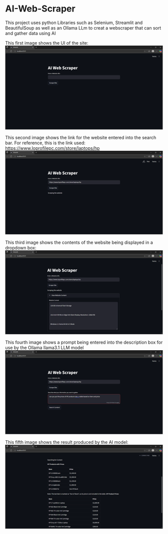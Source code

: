 # AI-Web-Scraper
This project uses python Libraries such as Selenium, Streamlit and BeautifulSoup as well as an Ollama LLm to creat a webscraper that can sort and gather data using AI

This first image shows the UI of the site:
![image alt](https://github.com/varune9329/AI-Web-Scrapper/blob/31d697f6b549eb230c3ad456c6d2200b283331cc/Screenshot%202025-10-07%20140345.png)


This second image shows the link for the website entered into the search bar. For reference, this is the link used: https://www.loprofilepc.com/store/laptops/hp
![image alt](https://github.com/varune9329/AI-Web-Scrapper/blob/598bfe6af6af6776a334ec0b82035843e7584e1f/Screenshot%202025-10-07%20140501.png)


This third image shows the contents of the website being displayed in a dropdown box:
![image alt](https://github.com/varune9329/AI-Web-Scrapper/blob/2cf87f4f849228492be44bce9b51fb3a50f44a9b/Screenshot%202025-10-07%20140550.png)


This fourth image shows a prompt being entered into the description box for use by the Ollama llama3.1 LLM model
![image alt](https://github.com/varune9329/AI-Web-Scrapper/blob/fdd2f74092b7fc61c7beccc54dd4f7542eeac71f/Screenshot%202025-10-07%20140700.png)


This fifth image shows the result produced by the AI model:
![image alt](https://github.com/varune9329/AI-Web-Scrapper/blob/70a8384c703a7f7e9f017bce5f15b6575a1a9eb2/Screenshot%202025-10-07%20143011.png)
